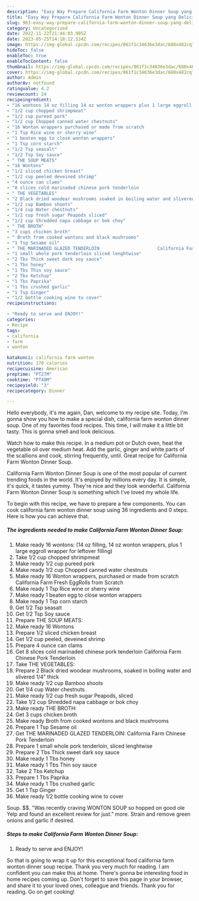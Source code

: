 ```yaml
---
description: "Easy Way Prepare California Farm Wonton Dinner Soup yang Delicious"
title: "Easy Way Prepare California Farm Wonton Dinner Soup yang Delicious"
slug: 963-easy-way-prepare-california-farm-wonton-dinner-soup-yang-delicious
category: Uncategorized
date: 2022-11-22T21:44:03.995Z
date: 2023-05-25T14:18:12.534Z
image: https://img-global.cpcdn.com/recipes/061f1c34636e3dac/680x482cq70/california-farm-wonton-dinner-soup-recipe-main-photo.jpg
hideToc: false
enableToc: true
enableTocContent: false
thumbnail: https://img-global.cpcdn.com/recipes/061f1c34636e3dac/680x482cq70/california-farm-wonton-dinner-soup-recipe-main-photo.jpg
cover: https://img-global.cpcdn.com/recipes/061f1c34636e3dac/680x482cq70/california-farm-wonton-dinner-soup-recipe-main-photo.jpg
author: Admin
authorAv: notfound
ratingvalue: 4.2
reviewcount: 24
recipeingredient:
- "16 wontons 14 oz filling 14 oz wonton wrappers plus 1 large eggroll wrapper for leftover filling"
- "1/2 cup chopped shrimpmeat"
- "1/2 cup pureed pork"
- "1/2 cup Chopped canned water chestnuts"
- "16 Wonton wrappers purchased or made from scratch                      California Farm Fresh EggRolls from Scratch"
- "1 Tsp Rice wine or sherry wine"
- "1 beaten egg to close wonton wrappers"
- "1 Tsp corn starch"
- "1/2 Tsp seasalt"
- "1/2 Tsp Soy sauce"
- " THE SOUP MEATS"
- "16 Wontons"
- "1/2 sliced chicken breast"
- "1/2 cup peeled deveined shrimp"
- "4 ounce can clams"
- "8 slices cold marinaded chinese pork tenderloin                      California Farm Chinese Pork Tenderloin"
- " THE VEGETABLES"
- "2 Black dried woodear mushrooms soaked in boiling water and slivered 14 thick"
- "1/2 cup Bamboo shoots"
- "1/4 cup Water chestnuts"
- "1/2 cup fresh sugar Peapods sliced"
- "1/2 cup Shredded napa cabbage or bok choy"
- " THE BROTH"
- "3 cups chicken broth"
- " Broth from cooked wontons and black mushrooms"
- "1 Tsp Sesame oil"
- " THE MARINADED GLAZED TENDERLOIN                      California Farm Chinese Pork Tenderloin"
- "1 small whole pork tenderloin sliced lenghtwise"
- "2 Tbs Thick sweet dark soy sauce"
- "1 Tbs honey"
- "1 Tbs Thin soy sauce"
- "2 Tbs Ketchup"
- "1 Tbs Paprika"
- "1 Tbs crushed garlic"
- "1 Tsp Ginger"
- "1/2 bottle cooking wine to cover"
recipeinstructions:

- "Ready to serve and ENJOY!"
categories:
- Recipe
tags:
- california
- farm
- wonton

katakunci: california farm wonton 
nutrition: 170 calories
recipecuisine: American
preptime: "PT27M"
cooktime: "PT40M"
recipeyield: "3"
recipecategory: Dinner

---
```



Hello everybody, it's me again, Dan, welcome to my recipe site. Today, I'm gonna show you how to make a special dish, california farm wonton dinner soup. One of my favorites food recipes. This time, I will make it a little bit tasty. This is gonna smell and look delicious.

Watch how to make this recipe. In a medium pot or Dutch oven, heat the vegetable oil over medium heat. Add the garlic, ginger and white parts of the scallions and cook, stirring frequently, until. Great recipe for California Farm Wonton Dinner Soup.

California Farm Wonton Dinner Soup is one of the most popular of current trending foods in the world. It's enjoyed by millions every day. It is simple, it's quick, it tastes yummy. They're nice and they look wonderful. California Farm Wonton Dinner Soup is something which I've loved my whole life.


To begin with this recipe, we have to prepare a few components. You can cook california farm wonton dinner soup using 36 ingredients and 0 steps. Here is how you can achieve that.

<!--inarticleads1-->

##### The ingredients needed to make California Farm Wonton Dinner Soup:

1. Make ready 16 wontons: (14 oz filling, 14 oz wonton wrappers, plus 1 large eggroll wrapper for leftover filling)
1. Take 1/2 cup chopped shrimpmeat
1. Make ready 1/2 cup pureed pork
1. Make ready 1/2 cup Chopped canned water chestnuts
1. Make ready 16 Wonton wrappers, purchased or made from scratch                      California Farm Fresh EggRolls from Scratch
1. Make ready 1 Tsp Rice wine or sherry wine
1. Make ready 1 beaten egg to close wonton wrappers
1. Make ready 1 Tsp corn starch
1. Get 1/2 Tsp seasalt
1. Get 1/2 Tsp Soy sauce
1. Prepare  THE SOUP MEATS:
1. Make ready 16 Wontons
1. Prepare 1/2 sliced chicken breast
1. Get 1/2 cup peeled, deveined shrimp
1. Prepare 4 ounce can clams
1. Get 8 slices cold marinaded chinese pork tenderloin                      California Farm Chinese Pork Tenderloin
1. Take  THE VEGETABLES:
1. Prepare 2 Black dried woodear mushrooms, soaked in boiling water and slivered 1/4” thick
1. Make ready 1/2 cup Bamboo shoots
1. Get 1/4 cup Water chestnuts
1. Make ready 1/2 cup fresh sugar Peapods, sliced
1. Take 1/2 cup Shredded napa cabbage or bok choy
1. Make ready  THE BROTH:
1. Get 3 cups chicken broth
1. Make ready  Broth from cooked wontons and black mushrooms
1. Prepare 1 Tsp Sesame oil
1. Get  THE MARINADED GLAZED TENDERLOIN:                      California Farm Chinese Pork Tenderloin
1. Prepare 1 small whole pork tenderloin, sliced lenghtwise
1. Prepare 2 Tbs Thick sweet dark soy sauce
1. Make ready 1 Tbs honey
1. Make ready 1 Tbs Thin soy sauce
1. Take 2 Tbs Ketchup
1. Prepare 1 Tbs Paprika
1. Make ready 1 Tbs crushed garlic
1. Get 1 Tsp Ginger
1. Make ready 1/2 bottle cooking wine to cover


Soup. $$. &#34;Was recently craving WONTON SOUP so hopped on good ole Yelp and found an excellent review for just.&#34; more. Strain and remove green onions and garlic if desired. 

<!--inarticleads2-->

##### Steps to make California Farm Wonton Dinner Soup:


1. Ready to serve and ENJOY!



So that is going to wrap it up for this exceptional food california farm wonton dinner soup recipe. Thank you very much for reading. I am confident you can make this at home. There's gonna be interesting food in home recipes coming up. Don't forget to save this page in your browser, and share it to your loved ones, colleague and friends. Thank you for reading. Go on get cooking!
